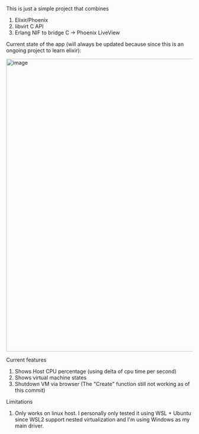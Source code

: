 This is just a simple project that combines

1. Elixir/Phoenix
2. libvirt C API
3. Erlang NIF to bridge C -> Phoenix LiveView


Current state of the app (will always be updated because since this is an ongoing project to learn elixir):

<img width="1909" height="790" alt="image" src="https://github.com/user-attachments/assets/c760bf21-00c2-4247-9764-7caf53b69e35" />


Current features

1. Shows Host CPU percentage (using delta of cpu time per second)
2. Shows virtual machine states
3. Shutdown VM via browser (The "Create" function still not working as of this commit)

Limitations

1. Only works on linux host. I personally only tested it using WSL + Ubuntu since WSL2 support nested virtualization and I'm using Windows as my main driver.
